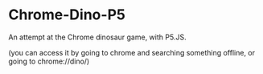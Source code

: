 # Chrome-Dino-P5
An attempt at the Chrome dinosaur game, with P5.JS.

(you can access it by going to chrome and searching something offline, or going to chrome://dino/)
